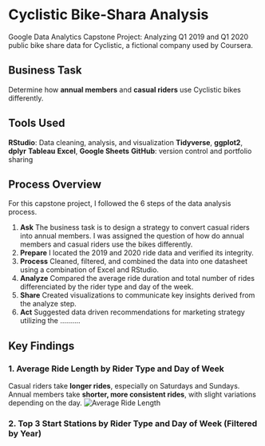 # Cyclistic Bike-Shara Analysis
Google Data Analytics Capstone Project: Analyzing Q1 2019 and Q1 2020 public bike share data for Cyclistic, a fictional company used by Coursera.

## Business Task
Determine how **annual members** and **casual riders** use Cyclistic bikes differently.

## Tools Used
**RStudio**: Data cleaning, analysis, and visualization
**Tidyverse**, **ggplot2**, **dplyr**
**Tableau**
**Excel**, **Google Sheets**
**GitHub**: version control and portfolio sharing

## Process Overview
For this capstone project, I followed the 6 steps of the data analysis process. 
1. **Ask** The business task is to design a strategy to convert casual riders into annual members. I was assigned the question of how do annual members and casual riders use the bikes differently.
2. **Prepare** I located the 2019 and 2020 ride data and verified its integrity.
3. **Process** Cleaned, filtered, and combined the data into one datasheet using a combination of Excel and RStudio.
4. **Analyze** Compared the average ride duration and total number of rides differenciated by the rider type and day of the week.
5. **Share** Created visualizations to communicate key insights derived from the analyze step.
6. **Act** Suggested data driven recommendations for marketing strategy utilizing the ..........

## Key Findings
### 1. Average Ride Length by Rider Type and Day of Week
Casual riders take **longer rides**, especially on Saturdays and Sundays.
Annual members take **shorter, more consistent rides**, with slight variations depending on the day.
![Average Ride Length](Visuals/average_ride_duration.png)

### 2. Top 3 Start Stations by Rider Type and Day of Week (Filtered by Year)
